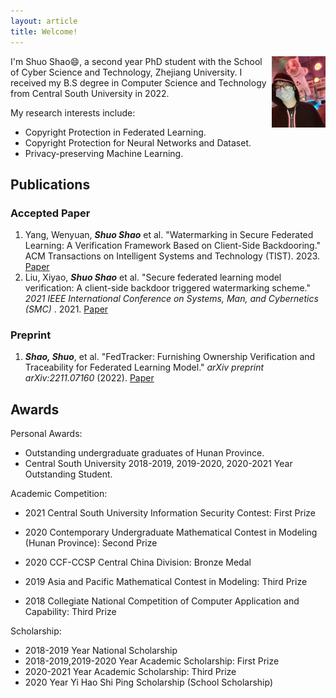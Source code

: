 ```yaml
---
layout: article
title: Welcome!
---
```

<img src=assets/images/avator.jpg width="17%" align="right"/>

I'm Shuo Shao😄, a second year PhD student with the School of Cyber Science and Technology, Zhejiang University. I received my B.S degree in Computer Science and Technology from Central South University in 2022.

My research interests include:

- Copyright Protection in Federated Learning.
- Copyright Protection for Neural Networks and Dataset.
- Privacy-preserving Machine Learning.

## Publications

### Accepted Paper

1. Yang, Wenyuan, ***Shuo Shao*** et al. "Watermarking in Secure Federated Learning: A Verification Framework Based on Client-Side Backdooring." ACM Transactions on Intelligent Systems and Technology (TIST). 2023. [Paper](https://arxiv.org/abs/2211.07138)
2. Liu, Xiyao, ***Shuo Shao*** et al. "Secure federated learning model verification: A client-side backdoor triggered watermarking scheme."  *2021 IEEE International Conference on Systems, Man, and Cybernetics (SMC)* . 2021. [Paper](https://ieeexplore.ieee.org/abstract/document/9658998/)

### Preprint

1. ***Shao, Shuo***, et al. "FedTracker: Furnishing Ownership Verification and Traceability for Federated Learning Model." *arXiv preprint arXiv:2211.07160* (2022). [Paper](https://arxiv.org/abs/2211.07160)

## Awards

Personal Awards:

- Outstanding undergraduate graduates of Hunan Province.
- Central South University 2018-2019, 2019-2020, 2020-2021 Year Outstanding Student.

Academic Competition:

- 2021 Central South University Information Security Contest: First Prize

- 2020 Contemporary Undergraduate Mathematical Contest in Modeling (Hunan Province): Second Prize
- 2020 CCF-CCSP Central China Division: Bronze Medal
- 2019 Asia and Pacific Mathematical Contest in Modeling: Third Prize
- 2018 Collegiate National Competition of Computer Application and Capability: Third Prize

Scholarship:

- 2018-2019 Year National Scholarship
- 2018-2019,2019-2020 Year Academic Scholarship: First Prize
- 2020-2021 Year Academic Scholarship: Third Prize
- 2020 Year Yi Hao Shi Ping Scholarship (School Scholarship)
